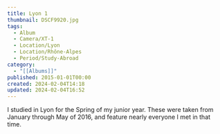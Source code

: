 ```yaml
---
title: Lyon 1
thumbnail: DSCF9920.jpg
tags:
  - Album
  - Camera/XT-1
  - Location/Lyon
  - Location/Rhône-Alpes
  - Period/Study-Abroad
category:
  - "[[Albums]]"
published: 2015-01-01T00:00
created: 2024-02-04T14:18
updated: 2024-02-04T16:52
---
```

I studied in Lyon for the Spring of my junior year. These were taken from January through May of 2016, and feature nearly everyone I met in that time.
